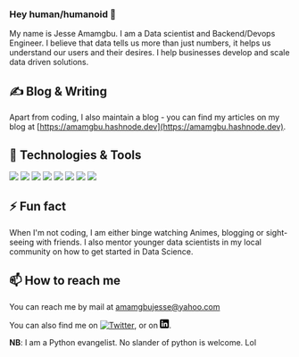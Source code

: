 ### Hey human/humanoid 👋

My name is Jesse Amamgbu. I am a Data scientist and Backend/Devops Engineer. I believe that data tells us more than just numbers, it helps us understand our users and their desires. I help businesses develop and scale data driven solutions.



## &#x270d; Blog & Writing
Apart from coding, I also maintain a blog - you can find my articles on my blog at [https://amamgbu.hashnode.dev](https://amamgbu.hashnode.dev).




## 🔧 Technologies & Tools
![](https://img.shields.io/badge/Code-Python-informational?style=flat&logo=python&logoColor=white&color=2bbc8a)
![](https://img.shields.io/badge/Code-Make-informational?style=flat&logo=cmake&logoColor=white&color=2bbc8a)
![](https://img.shields.io/badge/Code-Vue-informational?style=flat&logo=vue.js&logoColor=white&color=2bbc8a)
![](https://img.shields.io/badge/Shell-Bash-informational?style=flat&logo=gnu-bash&logoColor=white&color=2bbc8a)
![](https://img.shields.io/badge/Tools-PostgreSQL-informational?style=flat&logo=postgresql&logoColor=white&color=2bbc8a)
![](https://img.shields.io/badge/Tools-Docker-informational?style=flat&logo=docker&logoColor=white&color=2bbc8a)
![](https://img.shields.io/badge/Tools-Kubernetes-informational?style=flat&logo=kubernetes&logoColor=white&color=2bbc8a)
![](https://img.shields.io/badge/Cloud-Digital_Ocean-informational?style=flat&logo=digitalocean&logoColor=white&color=2bbc8a)


## ⚡ Fun fact 
When I'm not coding, I am either binge watching Animes, blogging or sight-seeing with friends. I also mentor younger data scientists in my local community on how to get started in Data Science.



## 📫 How to reach me
You can reach me by mail at amamgbujesse@yahoo.com


<!-- Actual text -->

You can also find me on [![Twitter][1.2]][1], or on [![LinkedIn][2.2]][2].

<!-- Icons -->
[1.2]: http://i.imgur.com/wWzX9uB.png (twitter icon without padding)
[2.2]: https://raw.githubusercontent.com/Amamgbu/Amamgbu/main/linkedin-3-16.png (LinkedIn icon without padding)

<!-- Links to your social media accounts -->

[1]: https://twitter.com/JessaytheA
[2]: https://www.linkedin.com/in/jesse-amamgbu/


**NB**: I am a Python evangelist. No slander of python is welcome. Lol
<!--
**Amamgbu/Amamgbu** is a ✨ _special_ ✨ repository because its `README.md` (this file) appears on your GitHub profile.

Here are some ideas to get you started:

- 🔭 I’m currently working on ...
- 🌱 I’m currently learning ...
- 👯 I’m looking to collaborate on ...
- 🤔 I’m looking for help with ...
- 💬 Ask me about ...
- 📫 How to reach me: ...
- 😄 Pronouns: ...
-  ...
-->
